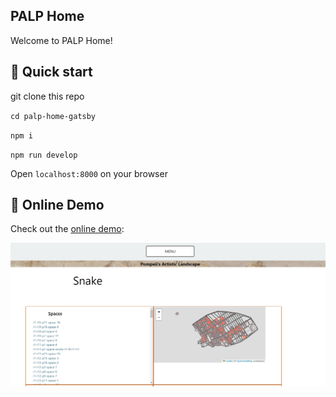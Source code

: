 ## PALP Home

Welcome to PALP Home!





## 🚀 Quick start

git clone this repo

`cd palp-home-gatsby`

`npm i`

`npm run develop`

Open `localhost:8000` on your browser


## 🚀 Online Demo

Check out the [online demo](https://palp-art.netlify.app/start/):

[<img src="./src/images/ScreenshotPALPNetlify.png" alt="screenshot of the netlify wesbite" />](https://main--palp-art.netlify.app/browse/snake)



